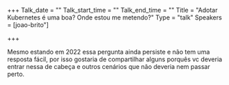 
+++
Talk_date = ""
Talk_start_time = ""
Talk_end_time = ""
Title = "Adotar Kubernetes é uma boa? Onde estou me metendo?"
Type = "talk"
Speakers = [joao-brito"]

+++

Mesmo estando em 2022 essa pergunta ainda persiste e não tem uma resposta fácil, por isso gostaria de compartilhar alguns porquês vc deveria entrar nessa de cabeça e outros cenários que não deveria nem passar perto.

